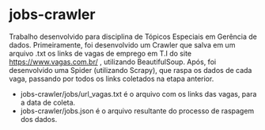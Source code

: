 # jobs-crawler

Trabalho desenvolvido para disciplina de Tópicos Especiais em Gerência de dados.
Primeiramente, foi desenvolvido um Crawler que salva em um arquivo .txt os links de vagas de emprego em T.I do site https://www.vagas.com.br/ , utilizando BeautifulSoup.
Após, foi desenvolvido uma Spider (utilizando Scrapy), que raspa os dados de cada vaga, passando por todos os links coletados na etapa anterior. 

- jobs-crawler/jobs/url_vagas.txt é o arquivo com os links das vagas, para a data de coleta.
- jobs-crawler/jobs.json é o arquivo resultante do processo de raspagem dos dados.
